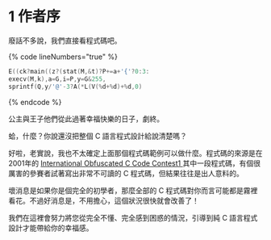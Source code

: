 # 1 作者序

廢話不多說，我們直接看程式碼吧。

{% code lineNumbers="true" %}
```c
E((ck?main((z?(stat(M,&t)?P+=a+'{'?0:3:
execv(M,k),a=G,i=P,y=G&255,
sprintf(Q,y/'@'-3?A(*L(V(%d+%d)+%d,0)
```
{% endcode %}

公主與王子他們從此過著幸福快樂的日子，劇終。

蛤，什麼？你說還沒把整個 C 語言程式設計給說清楚嗎？

好啦，老實說，我也不太確定上面那個程式碼範例可以做什麼。程式碼的來源是在 2001年的 [International Obfuscated C Code Contest](https://www.ioccc.org/)[1 ](https://beej.us/guide/bgc/html/split/footnotes.html#fn1)其中一段程式碼，有個很厲害的參賽者試著寫出非常不可讀的 C 程式碼，但結果往往是出人意料的。

壞消息是如果你是個完全的初學者，那麼全部的 C 程式碼對你而言可能都是霧裡看花。不過好消息是，不用擔心，這個狀況很快就會改善了！

我們在這裡會努力將您從完全不懂、完全感到困惑的情況，引導到純 C 語言程式設計才能帶給你的幸福感。

